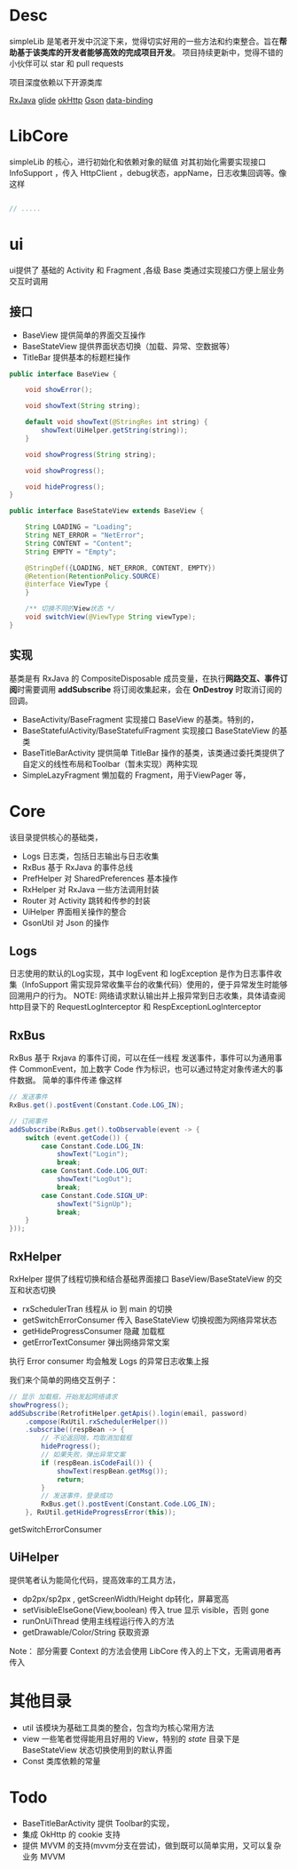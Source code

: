 # Desc
simpleLib 是笔者开发中沉淀下来，觉得切实好用的一些方法和约束整合。旨在**帮助基于该类库的开发者能够高效的完成项目开发**。
项目持续更新中，觉得不错的小伙伴可以 star 和 pull requests

项目深度依赖以下开源类库

[RxJava](https://github.com/ReactiveX/RxJava)
[glide](https://github.com/bumptech/glide)
[okHttp](https://github.com/square/okhttp)
[Gson](https://github.com/google/gson)
[data-binding](https://developer.android.com/topic/libraries/data-binding)

# LibCore
simpleLib 的核心，进行初始化和依赖对象的赋值
对其初始化需要实现接口 InfoSupport ，传入 HttpClient ，debug状态，appName，日志收集回调等。像这样
```java

// .....

```

# ui
ui提供了 基础的 Activity 和 Fragment ,各级 Base 类通过实现接口方便上层业务交互时调用
## 接口 

- BaseView 提供简单的界面交互操作
- BaseStateView 提供界面状态切换（加载、异常、空数据等）
- TitleBar 提供基本的标题栏操作

```java
public interface BaseView {

    void showError();

    void showText(String string);

    default void showText(@StringRes int string) {
        showText(UiHelper.getString(string));
    }

    void showProgress(String string);

    void showProgress();

    void hideProgress();
}

public interface BaseStateView extends BaseView {

    String LOADING = "Loading";
    String NET_ERROR = "NetError";
    String CONTENT = "Content";
    String EMPTY = "Empty";

    @StringDef({LOADING, NET_ERROR, CONTENT, EMPTY})
    @Retention(RetentionPolicy.SOURCE)
    @interface ViewType {
    }

    /** 切换不同的View状态 */
    void switchView(@ViewType String viewType);
}
```

## 实现
基类是有 RxJava 的 CompositeDisposable 成员变量，在执行**网路交互、事件订阅**时需要调用 **addSubscribe** 将订阅收集起来，会在 **OnDestroy** 时取消订阅的回调。

- BaseActivity/BaseFragment 实现接口 BaseView 的基类。特别的，
- BaseStatefulActivity/BaseStatefulFragment 实现接口 BaseStateView 的基类
- BaseTitleBarActivity 提供简单 TitleBar 操作的基类，该类通过委托类提供了 自定义的线性布局和Toolbar（暂未实现）两种实现
- SimpleLazyFragment 懒加载的 Fragment，用于ViewPager 等，

# Core
该目录提供核心的基础类，
- Logs 日志类，包括日志输出与日志收集
- RxBus 基于 RxJava 的事件总线
- PrefHelper 对 SharedPreferences 基本操作
- RxHelper 对 RxJava 一些方法调用封装
- Router 对 Activity 跳转和传参的封装
- UiHelper 界面相关操作的整合
- GsonUtil 对 Json 的操作

## Logs
日志使用的默认的Log实现，其中 logEvent 和 logException 是作为日志事件收集（InfoSupport 需实现异常收集平台的收集代码）使用的，便于异常发生时能够回溯用户的行为。
NOTE: 网络请求默认输出并上报异常到日志收集，具体请查阅http目录下的 RequestLogInterceptor 和 RespExceptionLogInterceptor

## RxBus 
RxBus 基于 Rxjava 的事件订阅，可以在任一线程 发送事件，事件可以为通用事件 CommonEvent，加上数字 Code 作为标识，也可以通过特定对象传递大的事件数据。
简单的事件传递 像这样
```java
// 发送事件
RxBus.get().postEvent(Constant.Code.LOG_IN);

// 订阅事件
addSubscribe(RxBus.get().toObservable(event -> {
    switch (event.getCode()) {
        case Constant.Code.LOG_IN:
            showText("Login");
            break;
        case Constant.Code.LOG_OUT:
            showText("LogOut");
            break;
        case Constant.Code.SIGN_UP:
            showText("SignUp");
            break;
    }
}));
```

## RxHelper
RxHelper 提供了线程切换和结合基础界面接口 BaseView/BaseStateView 的交互和状态切换

- rxSchedulerTran 线程从 io 到 main 的切换
- getSwitchErrorConsumer 传入 BaseStateView 切换视图为网络异常状态
- getHideProgressConsumer 隐藏 加载框
- getErrorTextConsumer 弹出网络异常文案

执行 Error consumer 均会触发 Logs 的异常日志收集上报

我们来个简单的网络交互例子：

```java
// 显示 加载框，开始发起网络请求
showProgress();
addSubscribe(RetrofitHelper.getApis().login(email, password)
    .compose(RxUtil.rxSchedulerHelper())
    .subscribe((respBean -> {
        // 不论返回啥，均取消加载框
        hideProgress();
        // 如果失败，弹出异常文案
        if (respBean.isCodeFail()) {
            showText(respBean.getMsg());
            return;
        }
        // 发送事件，登录成功
        RxBus.get().postEvent(Constant.Code.LOG_IN);
    }, RxUtil.getHideProgressError(this));

```
getSwitchErrorConsumer

## UiHelper
提供笔者认为能简化代码，提高效率的工具方法，

- dp2px/sp2px , getScreenWidth/Height dp转化，屏幕宽高
- setVisibleElseGone(View,boolean) 传入 true 显示 visible，否则 gone
- runOnUiThread 使用主线程运行传入的方法
- getDrawable/Color/String 获取资源

Note： 部分需要 Context 的方法会使用 LibCore 传入的上下文，无需调用者再传入

# 其他目录
- util 该模块为基础工具类的整合，包含均为核心常用方法
- view 一些笔者觉得能用且好用的 View，特别的 *state* 目录下是 BaseStateView 状态切换使用到的默认界面
- Const 类库依赖的常量

# Todo
- BaseTitleBarActivity 提供 Toolbar的实现，
- 集成 OkHttp 的 cookie 支持
- 提供 MVVM 的支持(mvvm分支在尝试)，做到既可以简单实用，又可以复杂业务 MVVM